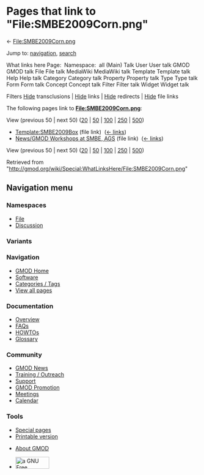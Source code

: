 <div id="mw-page-base" class="noprint">

</div>

<div id="mw-head-base" class="noprint">

</div>

<div id="content" class="mw-body" role="main">

<span id="top"></span>

<div id="mw-js-message" style="display:none;">

</div>



# <span dir="auto">Pages that link to "File:SMBE2009Corn.png"</span>

<div id="bodyContent">

<div id="contentSub">

←
[File:SMBE2009Corn.png](/wiki/File:SMBE2009Corn.png "File:SMBE2009Corn.png")

</div>

<div id="jump-to-nav" class="mw-jump">

Jump to: [navigation](#mw-navigation), [search](#p-search)

</div>

<div id="mw-content-text">

What links here Page:  Namespace:  all (Main) Talk User User talk GMOD
GMOD talk File File talk MediaWiki MediaWiki talk Template Template talk
Help Help talk Category Category talk Property Property talk Type Type
talk Form Form talk Concept Concept talk Filter Filter talk Widget
Widget talk

Filters
[Hide](/mediawiki/index.php?title=Special:WhatLinksHere/File:SMBE2009Corn.png&hidetrans=1 "Special:WhatLinksHere/File:SMBE2009Corn.png")
transclusions \|
[Hide](/mediawiki/index.php?title=Special:WhatLinksHere/File:SMBE2009Corn.png&hidelinks=1 "Special:WhatLinksHere/File:SMBE2009Corn.png")
links \|
[Hide](/mediawiki/index.php?title=Special:WhatLinksHere/File:SMBE2009Corn.png&hideredirs=1 "Special:WhatLinksHere/File:SMBE2009Corn.png")
redirects \|
[Hide](/mediawiki/index.php?title=Special:WhatLinksHere/File:SMBE2009Corn.png&hideimages=1 "Special:WhatLinksHere/File:SMBE2009Corn.png")
file links

The following pages link to
**[File:SMBE2009Corn.png](/wiki/File:SMBE2009Corn.png "File:SMBE2009Corn.png")**:

View (previous 50 \| next 50)
([20](/mediawiki/index.php?title=Special:WhatLinksHere/File:SMBE2009Corn.png&limit=20 "Special:WhatLinksHere/File:SMBE2009Corn.png")
\|
[50](/mediawiki/index.php?title=Special:WhatLinksHere/File:SMBE2009Corn.png&limit=50 "Special:WhatLinksHere/File:SMBE2009Corn.png")
\|
[100](/mediawiki/index.php?title=Special:WhatLinksHere/File:SMBE2009Corn.png&limit=100 "Special:WhatLinksHere/File:SMBE2009Corn.png")
\|
[250](/mediawiki/index.php?title=Special:WhatLinksHere/File:SMBE2009Corn.png&limit=250 "Special:WhatLinksHere/File:SMBE2009Corn.png")
\|
[500](/mediawiki/index.php?title=Special:WhatLinksHere/File:SMBE2009Corn.png&limit=500 "Special:WhatLinksHere/File:SMBE2009Corn.png"))

- [Template:SMBE2009Box](/wiki/Template:SMBE2009Box "Template:SMBE2009Box")
  (file link) ‎ <span class="mw-whatlinkshere-tools">([←
  links](/mediawiki/index.php?title=Special:WhatLinksHere&target=Template%3ASMBE2009Box "Special:WhatLinksHere"))</span>
- [News/GMOD Workshops at SMBE,
  AGS](/wiki/News/GMOD_Workshops_at_SMBE,_AGS "News/GMOD Workshops at SMBE, AGS")
  (file link) ‎ <span class="mw-whatlinkshere-tools">([←
  links](/mediawiki/index.php?title=Special:WhatLinksHere&target=News%2FGMOD+Workshops+at+SMBE%2C+AGS "Special:WhatLinksHere"))</span>

View (previous 50 \| next 50)
([20](/mediawiki/index.php?title=Special:WhatLinksHere/File:SMBE2009Corn.png&limit=20 "Special:WhatLinksHere/File:SMBE2009Corn.png")
\|
[50](/mediawiki/index.php?title=Special:WhatLinksHere/File:SMBE2009Corn.png&limit=50 "Special:WhatLinksHere/File:SMBE2009Corn.png")
\|
[100](/mediawiki/index.php?title=Special:WhatLinksHere/File:SMBE2009Corn.png&limit=100 "Special:WhatLinksHere/File:SMBE2009Corn.png")
\|
[250](/mediawiki/index.php?title=Special:WhatLinksHere/File:SMBE2009Corn.png&limit=250 "Special:WhatLinksHere/File:SMBE2009Corn.png")
\|
[500](/mediawiki/index.php?title=Special:WhatLinksHere/File:SMBE2009Corn.png&limit=500 "Special:WhatLinksHere/File:SMBE2009Corn.png"))

</div>

<div class="printfooter">

Retrieved from
"<http://gmod.org/wiki/Special:WhatLinksHere/File:SMBE2009Corn.png>"

</div>

<div id="catlinks" class="catlinks catlinks-allhidden">

</div>

<div class="visualClear">

</div>

</div>

</div>

<div id="mw-navigation">

## Navigation menu

<div id="mw-head">



<div id="left-navigation">

<div id="p-namespaces" class="vectorTabs" role="navigation"
aria-labelledby="p-namespaces-label">

### Namespaces

- <span id="ca-nstab-image"><a href="/wiki/File:SMBE2009Corn.png" accesskey="c"
  title="View the file page [c]">File</a></span>
- <span id="ca-talk"><a
  href="/mediawiki/index.php?title=File_talk:SMBE2009Corn.png&amp;action=edit&amp;redlink=1"
  accesskey="t"
  title="Discussion about the content page [t]">Discussion</a></span>

</div>

<div id="p-variants" class="vectorMenu emptyPortlet" role="navigation"
aria-labelledby="p-variants-label">

### 

### Variants[](#)

<div class="menu">

</div>

</div>

</div>

<div id="right-navigation">





</div>



</div>

</div>

</div>

<div id="mw-panel">

<div id="p-logo" role="banner">

<a href="/wiki/Main_Page"
style="background-image: url(http://gmod.org/images/GMOD-cogs.png);"
title="Visit the main page"></a>

</div>

<div id="p-Navigation" class="portal" role="navigation"
aria-labelledby="p-Navigation-label">

### Navigation

<div class="body">

- <span id="n-GMOD-Home">[GMOD Home](/wiki/Main_Page)</span>
- <span id="n-Software">[Software](/wiki/GMOD_Components)</span>
- <span id="n-Categories-.2F-Tags">[Categories /
  Tags](/wiki/Categories)</span>
- <span id="n-View-all-pages">[View all
  pages](/wiki/Special:AllPages)</span>

</div>

</div>

<div id="p-Documentation" class="portal" role="navigation"
aria-labelledby="p-Documentation-label">

### Documentation

<div class="body">

- <span id="n-Overview">[Overview](/wiki/Overview)</span>
- <span id="n-FAQs">[FAQs](/wiki/Category:FAQ)</span>
- <span id="n-HOWTOs">[HOWTOs](/wiki/Category:HOWTO)</span>
- <span id="n-Glossary">[Glossary](/wiki/Glossary)</span>

</div>

</div>

<div id="p-Community" class="portal" role="navigation"
aria-labelledby="p-Community-label">

### Community

<div class="body">

- <span id="n-GMOD-News">[GMOD News](/wiki/GMOD_News)</span>
- <span id="n-Training-.2F-Outreach">[Training /
  Outreach](/wiki/Training_and_Outreach)</span>
- <span id="n-Support">[Support](/wiki/Support)</span>
- <span id="n-GMOD-Promotion">[GMOD
  Promotion](/wiki/GMOD_Promotion)</span>
- <span id="n-Meetings">[Meetings](/wiki/Meetings)</span>
- <span id="n-Calendar">[Calendar](/wiki/Calendar)</span>

</div>

</div>

<div id="p-tb" class="portal" role="navigation"
aria-labelledby="p-tb-label">

### Tools

<div class="body">

- <span id="t-specialpages"><a href="/wiki/Special:SpecialPages" accesskey="q"
  title="A list of all special pages [q]">Special pages</a></span>
- <span id="t-print"><a
  href="/mediawiki/index.php?title=Special:WhatLinksHere/File:SMBE2009Corn.png&amp;printable=yes"
  rel="alternate" accesskey="p"
  title="Printable version of this page [p]">Printable version</a></span>

</div>

</div>

</div>

</div>

<div id="footer" role="contentinfo">

- <span id="footer-places-about">[About
  GMOD](/wiki/GMOD:About "GMOD:About")</span>

<!-- -->

- <span id="footer-copyrightico">[<img src="http://www.gnu.org/graphics/gfdl-logo-small.png" width="88"
  height="31" alt="a GNU Free Documentation License" />](http://www.gnu.org/licenses/fdl-1.3.html)</span>


<div style="clear:both">

</div>

</div>
